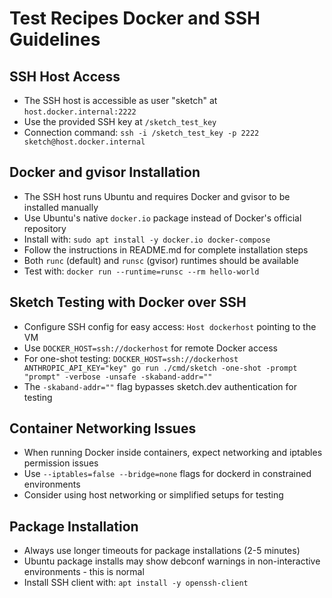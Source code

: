 # Test Recipes Docker and SSH Guidelines

## SSH Host Access
- The SSH host is accessible as user "sketch" at `host.docker.internal:2222`
- Use the provided SSH key at `/sketch_test_key`
- Connection command: `ssh -i /sketch_test_key -p 2222 sketch@host.docker.internal`

## Docker and gvisor Installation
- The SSH host runs Ubuntu and requires Docker and gvisor to be installed manually
- Use Ubuntu's native `docker.io` package instead of Docker's official repository
- Install with: `sudo apt install -y docker.io docker-compose`
- Follow the instructions in README.md for complete installation steps
- Both `runc` (default) and `runsc` (gvisor) runtimes should be available
- Test with: `docker run --runtime=runsc --rm hello-world`

## Sketch Testing with Docker over SSH
- Configure SSH config for easy access: `Host dockerhost` pointing to the VM
- Use `DOCKER_HOST=ssh://dockerhost` for remote Docker access
- For one-shot testing: `DOCKER_HOST=ssh://dockerhost ANTHROPIC_API_KEY="key" go run ./cmd/sketch -one-shot -prompt "prompt" -verbose -unsafe -skaband-addr=""`
- The `-skaband-addr=""` flag bypasses sketch.dev authentication for testing

## Container Networking Issues
- When running Docker inside containers, expect networking and iptables permission issues
- Use `--iptables=false --bridge=none` flags for dockerd in constrained environments
- Consider using host networking or simplified setups for testing

## Package Installation
- Always use longer timeouts for package installations (2-5 minutes)
- Ubuntu package installs may show debconf warnings in non-interactive environments - this is normal
- Install SSH client with: `apt install -y openssh-client`

